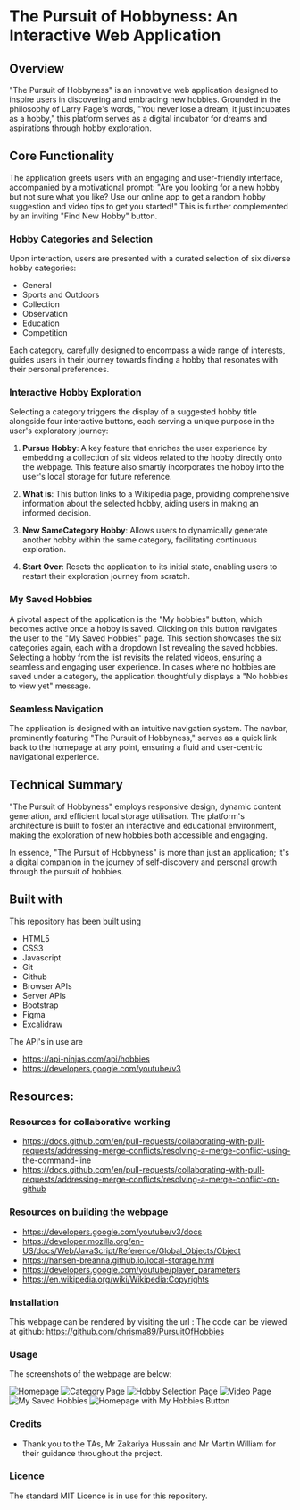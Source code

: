 # The Pursuit of Hobbyness: An Interactive Web Application

## Overview

"The Pursuit of Hobbyness" is an innovative web application designed to inspire users in discovering and embracing new hobbies. Grounded in the philosophy of Larry Page's words, "You never lose a dream, it just incubates as a hobby," this platform serves as a digital incubator for dreams and aspirations through hobby exploration.

## Core Functionality

The application greets users with an engaging and user-friendly interface, accompanied by a motivational prompt: "Are you looking for a new hobby but not sure what you like? Use our online app to get a random hobby suggestion and video tips to get you started!" This is further complemented by an inviting "Find New Hobby" button.

### Hobby Categories and Selection

Upon interaction, users are presented with a curated selection of six diverse hobby categories:

- General
- Sports and Outdoors
- Collection
- Observation
- Education
- Competition

Each category, carefully designed to encompass a wide range of interests, guides users in their journey towards finding a hobby that resonates with their personal preferences.

### Interactive Hobby Exploration

Selecting a category triggers the display of a suggested hobby title alongside four interactive buttons, each serving a unique purpose in the user's exploratory journey:

1. **Pursue Hobby**: A key feature that enriches the user experience by embedding a collection of six videos related to the hobby directly onto the webpage. This feature also smartly incorporates the hobby into the user's local storage for future reference.

2. **What is**: This button links to a Wikipedia page, providing comprehensive information about the selected hobby, aiding users in making an informed decision.

3. **New SameCategory Hobby**: Allows users to dynamically generate another hobby within the same category, facilitating continuous exploration.

4. **Start Over**: Resets the application to its initial state, enabling users to restart their exploration journey from scratch.

### My Saved Hobbies

A pivotal aspect of the application is the "My hobbies" button, which becomes active once a hobby is saved. Clicking on this button navigates the user to the "My Saved Hobbies" page. This section showcases the six categories again, each with a dropdown list revealing the saved hobbies. Selecting a hobby from the list revisits the related videos, ensuring a seamless and engaging user experience. In cases where no hobbies are saved under a category, the application thoughtfully displays a "No hobbies to view yet" message.

### Seamless Navigation

The application is designed with an intuitive navigation system. The navbar, prominently featuring "The Pursuit of Hobbyness," serves as a quick link back to the homepage at any point, ensuring a fluid and user-centric navigational experience.

## Technical Summary

"The Pursuit of Hobbyness" employs responsive design, dynamic content generation, and efficient local storage utilisation. The platform's architecture is built to foster an interactive and educational environment, making the exploration of new hobbies both accessible and engaging.

In essence, "The Pursuit of Hobbyness" is more than just an application; it's a digital companion in the journey of self-discovery and personal growth through the pursuit of hobbies.

## Built with

This repository has been built using

- HTML5
- CSS3
- Javascript
- Git
- Github
- Browser APIs
- Server APIs
- Bootstrap
- Figma
- Excalidraw

The API's in use are

- https://api-ninjas.com/api/hobbies
- https://developers.google.com/youtube/v3

## Resources:

### Resources for collaborative working

- https://docs.github.com/en/pull-requests/collaborating-with-pull-requests/addressing-merge-conflicts/resolving-a-merge-conflict-using-the-command-line
- https://docs.github.com/en/pull-requests/collaborating-with-pull-requests/addressing-merge-conflicts/resolving-a-merge-conflict-on-github

### Resources on building the webpage

- https://developers.google.com/youtube/v3/docs
- https://developer.mozilla.org/en-US/docs/Web/JavaScript/Reference/Global_Objects/Object
- https://hansen-breanna.github.io/local-storage.html
- https://developers.google.com/youtube/player_parameters
- https://en.wikipedia.org/wiki/Wikipedia:Copyrights

### Installation

This webpage can be rendered by visiting the url :
The code can be viewed at github: https://github.com/chrisma89/PursuitOfHobbies

### Usage

The screenshots of the webpage are below:

![Homepage](assets/images/screenshots/Homepage.png)
![Category Page](<assets/images/screenshots/Category Page.png>)
![Hobby Selection Page](<assets/images/screenshots/Hobby Selection Page.png>)
![Video Page](<assets/images/screenshots/Video Page.png>)
![My Saved Hobbies](<assets/images/screenshots/My Saved Hobbies Page.png>)
![Homepage with My Hobbies Button](<assets/images/screenshots/Homepage with My Hobbies.png>)

### Credits

- Thank you to the TAs, Mr Zakariya Hussain and Mr Martin William for their guidance throughout the project.

### Licence

The standard MIT Licence is in use for this repository.

